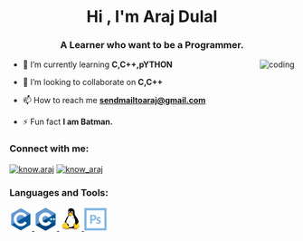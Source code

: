<h1 align="center">Hi , I'm Araj Dulal</h1>
<h3 align="center">A Learner who want to be a Programmer.</h3>
<img align="right" alt="coding" witdh="400" src="https://www.google.com/url?sa=i&url=https%3A%2F%2Fcarlyberry.me%2Fportrait-animated-gif&psig=AOvVaw23MWk0jEP8Tshm9RVUODW6&ust=1692111201356000&source=images&cd=vfe&opi=89978449&ved=0CBEQjRxqFwoTCMCuh9Gz3IADFQAAAAAdAAAAABAE">

- 🌱 I’m currently learning **C,C++,pYTHON**

- 👯 I’m looking to collaborate on **C,C++**

- 📫 How to reach me **sendmailtoaraj@gmail.com**

- ⚡ Fun fact **I am Batman.**

<h3 align="left">Connect with me:</h3>
<p align="left">
<a href="https://fb.com/know.araj" target="blank"><img align="center" src="https://raw.githubusercontent.com/rahuldkjain/github-profile-readme-generator/master/src/images/icons/Social/facebook.svg" alt="know.araj" height="30" width="40" /></a>
<a href="https://instagram.com/know_araj" target="blank"><img align="center" src="https://raw.githubusercontent.com/rahuldkjain/github-profile-readme-generator/master/src/images/icons/Social/instagram.svg" alt="know_araj" height="30" width="40" /></a>
</p>

<h3 align="left">Languages and Tools:</h3>
<p align="left"> <a href="https://www.cprogramming.com/" target="_blank" rel="noreferrer"> <img src="https://raw.githubusercontent.com/devicons/devicon/master/icons/c/c-original.svg" alt="c" width="40" height="40"/> </a> <a href="https://www.w3schools.com/cpp/" target="_blank" rel="noreferrer"> <img src="https://raw.githubusercontent.com/devicons/devicon/master/icons/cplusplus/cplusplus-original.svg" alt="cplusplus" width="40" height="40"/> </a> <a href="https://www.linux.org/" target="_blank" rel="noreferrer"> <img src="https://raw.githubusercontent.com/devicons/devicon/master/icons/linux/linux-original.svg" alt="linux" width="40" height="40"/> </a> <a href="https://www.photoshop.com/en" target="_blank" rel="noreferrer"> <img src="https://raw.githubusercontent.com/devicons/devicon/master/icons/photoshop/photoshop-line.svg" alt="photoshop" width="40" height="40"/> </a> </p>
